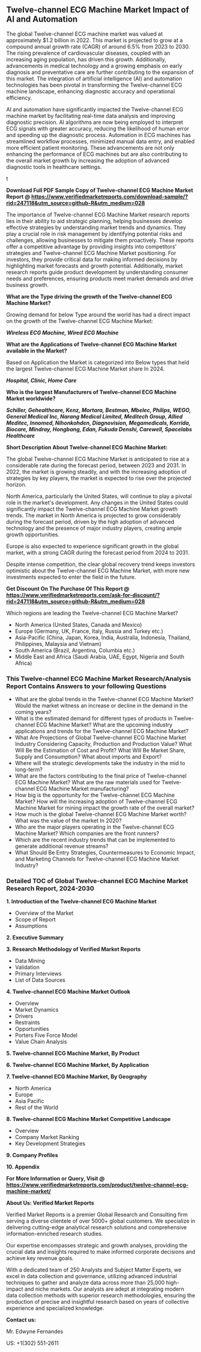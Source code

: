 <h2>Twelve-channel ECG Machine Market Impact of AI and Automation</h2><p>The global Twelve-channel ECG machine market was valued at approximately $1.2 billion in 2022. This market is projected to grow at a compound annual growth rate (CAGR) of around 6.5% from 2023 to 2030. The rising prevalence of cardiovascular diseases, coupled with an increasing aging population, has driven this growth. Additionally, advancements in medical technology and a growing emphasis on early diagnosis and preventative care are further contributing to the expansion of this market. The integration of artificial intelligence (AI) and automation technologies has been pivotal in transforming the Twelve-channel ECG machine landscape, enhancing diagnostic accuracy and operational efficiency.</p><p>AI and automation have significantly impacted the Twelve-channel ECG machine market by facilitating real-time data analysis and improving diagnostic precision. AI algorithms are now being employed to interpret ECG signals with greater accuracy, reducing the likelihood of human error and speeding up the diagnostic process. Automation in ECG machines has streamlined workflow processes, minimized manual data entry, and enabled more efficient patient monitoring. These advancements are not only enhancing the performance of ECG machines but are also contributing to the overall market growth by increasing the adoption of advanced diagnostic tools in healthcare settings.</p>t</p><p id="" class=""><strong>Download Full PDF Sample Copy of Twelve-channel ECG Machine Market Report @ <a href="https://www.verifiedmarketreports.com/download-sample/?rid=247118&utm_source=github-R&utm_medium=028" target="_blank">https://www.verifiedmarketreports.com/download-sample/?rid=247118&utm_source=github-R&utm_medium=028</a></strong></p><p>The importance of&nbsp;Twelve-channel ECG Machine Market research reports lies in their ability to aid strategic planning, helping businesses develop effective strategies by understanding market trends and dynamics. They play a crucial role in risk management by identifying potential risks and challenges, allowing businesses to mitigate them proactively. These reports offer a competitive advantage by providing insights into competitors' strategies and Twelve-channel ECG Machine Market positioning. For investors, they provide critical data for making informed decisions by highlighting market forecasts and growth potential. Additionally, market research reports guide product development by understanding consumer needs and preferences, ensuring products meet market demands and drive business growth.</p><p><strong>What are the&nbsp;Type driving the growth of the Twelve-channel ECG Machine Market?</strong></p><p id="" class="">Growing demand for below Type around the world has had a direct impact on the growth of the Twelve-channel ECG Machine Market:</p><em><strong>Wireless ECG Machine, Wired ECG Machine</strong></em></p><strong>What are the&nbsp;Applications&nbsp;of Twelve-channel ECG Machine Market available in the Market?</strong></p><p id="" class="">Based on Application the Market is categorized into Below types that held the largest Twelve-channel ECG Machine Market share In 2024.</p><em><strong>Hospital, Clinic, Home Care</strong></em></p><strong>Who is the largest Manufacturers of Twelve-channel ECG Machine Market worldwide?</strong></p><p><em><strong>Schiller, Gehealthcare, Kenz, Mortara, Bestman, Mbelec, Philips, WEGO, General Medical Inc, Narang Medical Limited, Meditech Group, Allied Meditec, Innomed, Nihonkohden, Diagnovision, Megamedicals, Korrida, Biocare, Mindray, Hongbang, Edan, Fukuda Denshi, Carewell, Spacelabs Healthcare</strong></em></p><p id="" class=""><strong>Short Description About Twelve-channel ECG Machine Market:</strong></p><p>The global Twelve-channel ECG Machine Market is anticipated to rise at a considerable rate during the forecast period, between 2023 and 2031. In 2022, the market is growing steadily, and with the increasing adoption of strategies by key players, the market is expected to rise over the projected horizon.</p><p>North America, particularly the United States, will continue to play a pivotal role in the market's development. Any changes in the United States could significantly impact the Twelve-channel ECG Machine Market growth trends. The market in North America is projected to grow considerably during the forecast period, driven by the high adoption of advanced technology and the presence of major industry players, creating ample growth opportunities.</p><p>Europe is also expected to experience significant growth in the global market, with a strong CAGR during the forecast period from 2024 to 2031.</p><p>Despite intense competition, the clear global recovery trend keeps investors optimistic about the Twelve-channel ECG Machine Market, with more new investments expected to enter the field in the future.</p><p id="" class=""><strong>Get Discount On The Purchase Of This Report @ <a href="https://www.verifiedmarketreports.com/ask-for-discount/?rid=247118&utm_source=github-R&utm_medium=028" target="_blank">https://www.verifiedmarketreports.com/ask-for-discount/?rid=247118&utm_source=github-R&utm_medium=028</a></strong></p>Which regions are leading the Twelve-channel ECG Machine Market?</p><ul><li>North America (United States, Canada and Mexico)</li><li>Europe (Germany, UK, France, Italy, Russia and Turkey etc.)</li><li>Asia-Pacific (China, Japan, Korea, India, Australia, Indonesia, Thailand, Philippines, Malaysia and Vietnam)</li><li>South America (Brazil, Argentina, Columbia etc.)</li><li>Middle East and Africa (Saudi Arabia, UAE, Egypt, Nigeria and South Africa)</li></ul><h3 id="" class="">This Twelve-channel ECG Machine Market Research/Analysis Report Contains Answers to your following Questions</h3><ul><li>What are the global trends in the Twelve-channel ECG Machine Market? Would the market witness an increase or decline in the demand in the coming years?</li><li>What is the estimated demand for different types of products in Twelve-channel ECG Machine Market? What are the upcoming industry applications and trends for the Twelve-channel ECG Machine Market?</li><li>What Are Projections of Global Twelve-channel ECG Machine Market Industry Considering Capacity, Production and Production Value? What Will Be the Estimation of Cost and Profit? What Will Be Market Share, Supply and Consumption? What about imports and Export?</li><li>Where will the strategic developments take the industry in the mid to long-term?</li><li>What are the factors contributing to the final price of Twelve-channel ECG Machine Market? What are the raw materials used for Twelve-channel ECG Machine Market manufacturing?</li><li>How big is the opportunity for the Twelve-channel ECG Machine Market? How will the increasing adoption of Twelve-channel ECG Machine Market for mining impact the growth rate of the overall market?</li><li>How much is the global Twelve-channel ECG Machine Market worth? What was the value of the market In 2020?</li><li>Who are the major players operating in the Twelve-channel ECG Machine Market? Which companies are the front runners?</li><li>Which are the recent industry trends that can be implemented to generate additional revenue streams?</li><li>What Should Be Entry Strategies, Countermeasures to Economic Impact, and Marketing Channels for Twelve-channel ECG Machine Market Industry?</li></ul><h3 id="" class="">Detailed TOC of Global Twelve-channel ECG Machine Market Research Report, 2024-2030</h3><p id="" class=""><strong>1. Introduction of the Twelve-channel ECG Machine Market</strong></p><ul><li>Overview of the Market</li><li>Scope of Report</li><li>Assumptions</li></ul><p id="" class=""><strong>2. Executive Summary</strong></p><p id="" class=""><strong>3. Research Methodology of Verified Market Reports</strong></p><ul><li>Data Mining</li><li>Validation</li><li>Primary Interviews</li><li>List of Data Sources</li></ul><p id="" class=""><strong>4. Twelve-channel ECG Machine Market Outlook</strong></p><ul><li>Overview</li><li>Market Dynamics</li><li>Drivers</li><li>Restraints</li><li>Opportunities</li><li>Porters Five Force Model</li><li>Value Chain Analysis</li></ul><p id="" class=""><strong>5. Twelve-channel ECG Machine Market, By Product</strong></p><p id="" class=""><strong>6. Twelve-channel ECG Machine Market, By Application</strong></p><p id="" class=""><strong>7. Twelve-channel ECG Machine Market, By Geography</strong></p><ul><li>North America</li><li>Europe</li><li>Asia Pacific</li><li>Rest of the World</li></ul><p id="" class=""><strong>8. Twelve-channel ECG Machine Market Competitive Landscape</strong></p><ul><li>Overview</li><li>Company Market Ranking</li><li>Key Development Strategies</li></ul><p id="" class=""><strong>9. Company Profiles</strong></p><p id="" class=""><strong>10. Appendix</strong></p><p id="" class=""><strong>For More Information or Query, Visit @ <a href="https://www.verifiedmarketreports.com/product/twelve-channel-ecg-machine-market/" target="_blank">https://www.verifiedmarketreports.com/product/twelve-channel-ecg-machine-market/</a></strong></p><p id="" class=""><strong>About Us: Verified Market Reports</strong></p><p id="" class="">Verified Market Reports is a premier Global Research and Consulting firm serving a diverse clientele of over 5000+ global customers. We specialize in delivering cutting-edge analytical research solutions and comprehensive information-enriched research studies.</p><p id="" class="">Our expertise encompasses strategic and growth analyses, providing the crucial data and insights required to make informed corporate decisions and achieve key revenue goals.</p><p id="" class="">With a dedicated team of 250 Analysts and Subject Matter Experts, we excel in data collection and governance, utilizing advanced industrial techniques to gather and analyze data across more than 25,000 high-impact and niche markets. Our analysts are adept at integrating modern data collection methods with superior research methodologies, ensuring the production of precise and insightful research based on years of collective experience and specialized knowledge.</p><p id="" class=""><strong>Contact us:</strong></p><p id="" class="">Mr. Edwyne Fernandes</p><p id="" class="">US: +1(302) 551-2611</p>